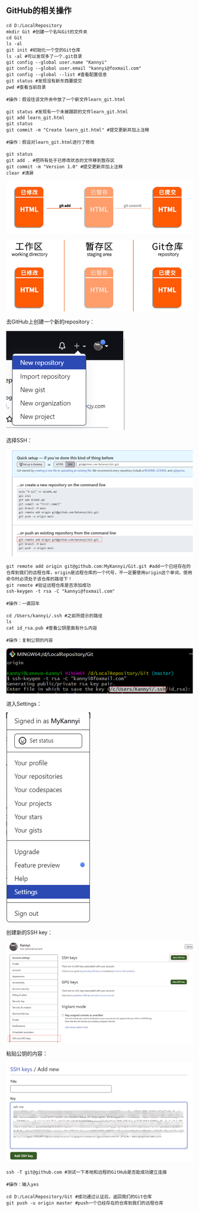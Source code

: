 ## GitHub的相关操作

```
cd D:/LocalRepository
mkdir Git #创建一个名叫Git的文件夹
cd Git
ls -al
git init #初始化一个空的Git仓库
ls -al #可以发现多了一个.git目录
git config --global user.name "Kannyi"
git config --global user.email "kannyi@foxmail.com"
git config --global --list #查看配置信息
git status #发现没有新东西要提交
pwd #查看当前目录

#操作：假设往该文件夹中放了一个新文件learn_git.html

git status #发现有一个未被跟踪的文件learn_git.html
git add learn_git.html
git status
git commit -m "Create learn_git.html" #提交更新并加上注释

#操作：假设对learn_git.html进行了修改

git status
git add . #把所有处于已修改状态的文件移到暂存区
git commit -m "Version 1.0" #提交更新并加上注释
clear #清屏
```

![](.\Images\1.png)

![](.\Images\2.png)



去GitHub上创建一个新的repository：

![](.\Images\3.png)

选择SSH：

![](.\Images\4.png)



```
git remote add origin git@github.com:MyKannyi/Git.git #add一个已经存在的仓库到我们的远程仓库，origin是远程仓库的一个代号，不一定要使用origin这个单词，使用命令时必须处于该仓库的路径下！
git remote #验证远程仓库是否添加成功
ssh-keygen -t rsa -C "kannyi@foxmail.com"

#操作：一直回车

cd /Users/kannyi/.ssh #之前所提示的路径
ls
cat id_rsa.pub #查看公钥里面有什么内容

#操作：复制公钥的内容
```

![](.\Images\5.png)



进入Settings：

![](.\Images\6.png)

创建新的SSH key：

![](.\Images\7.png)

粘贴公钥的内容：

![](.\Images\8.png)



```
ssh -T git@github.com #测试一下本地和远程的GitHub是否能成功建立连接

#操作：输入yes

cd D:/LocalRepository/Git #成功通过认证后，返回我们的Git仓库
git push -u origin master #push一个已经存在的仓库到我们的远程仓库
```

